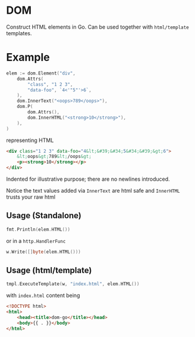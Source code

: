 # DOM

Construct HTML elements in Go. Can be used together with `html/template` templates.

# Example

```go
elem := dom.Element("div",
    dom.Attrs(
        "class", "1 2 3",
        "data-foo", `4<'"5"'>6`,
    ),
    dom.InnerText("<oops>789</oops>"),
    dom.P(
        dom.Attrs(),
        dom.InnerHTML("<strong>10</strong>"),
    ),
)
```

representing HTML

```html
<div class="1 2 3" data-foo="4&lt;&#39;&#34;5&#34;&#39;&gt;6">
    &lt;oops&gt;789&lt;/oops&gt;
    <p><strong>10</strong></p>
</div>
```

Indented for illustrative purpose; there are no newlines introduced.

Notice the text values added via `InnerText` are html safe and `InnerHTML` trusts your raw html

## Usage (Standalone)

```go
fmt.Println(elem.HTML())
```

or in a `http.HandlerFunc`

```go
w.Write([]byte(elem.HTML()))
```

## Usage (html/template)

```go
tmpl.ExecuteTemplate(w, "index.html", elem.HTML())
```

with `index.html` content being

```html
<!DOCTYPE html>
<html>
    <head><title>dom-go</title></head>
    <body>{{ . }}</body>
</html>
```
